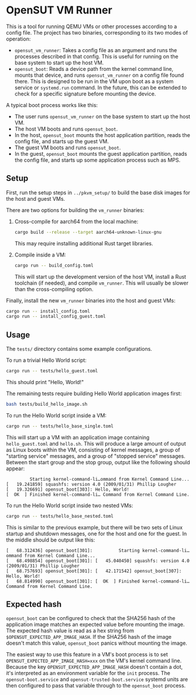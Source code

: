 # OpenSUT VM Runner

This is a tool for running QEMU VMs or other processes according to a config
file.  The project has two binaries, corresponding to its two modes of
operation:

* `opensut_vm_runner`: Takes a config file as an argument and runs the
  processes described in that config.  This is useful for running on the base
  system to start up the host VM.
* `opensut_boot`: Reads a device path from the kernel command line, mounts that
  device, and runs `opensut_vm_runner` on a config file found there.  This is
  designed to be run in the VM upon boot as a system service or `systemd.run`
  command.  In the future, this can be extended to check for a specific
  signature before mounting the device.

A typical boot process works like this:

* The user runs `opensut_vm_runner` on the base system to start up the host VM.
* The host VM boots and runs `opensut_boot`.
* In the host, `opensut_boot` mounts the host application partition, reads the
  config file, and starts up the guest VM.
* The guest VM boots and runs `opensut_boot`.
* In the guest, `opensut_boot` mounts the guest application partition, reads
  the config file, and starts up some application process such as MPS.


## Setup

First, run the setup steps in `../pkvm_setup/` to build the base disk images
for the host and guest VMs.

There are two options for building the `vm_runner` binaries:

1.  Cross-compile for aarch64 from the local machine:

    ```sh
    cargo build --release --target aarch64-unknown-linux-gnu
    ```

    This may require installing additional Rust target libraries.

2.  Compile inside a VM:

    ```sh
    cargo run -- build_config.toml
    ```

    This will start up the development version of the host VM, install a Rust
    toolchain (if needed), and compile `vm_runner`.  This will usually be
    slower than the cross-compiling option.

Finally, install the new `vm_runner` binaries into the host and guest VMs:

```sh
cargo run -- install_config.toml
cargo run -- install_config_guest.toml
```


## Usage

The `tests/` directory contains some example configurations.

To run a trivial Hello World script:

```sh
cargo run -- tests/hello_guest.toml
```

This should print "Hello, World!"

The remaining tests require building Hello World application images first:

```sh
bash tests/build_hello_image.sh
```

To run the Hello World script inside a VM:

```sh
cargo run -- tests/hello_base_single.toml
```

This will start up a VM with an application image containing `hello_guest.toml`
and `hello.sh`.  This will produce a large amount of output as Linux boots
within the VM, consisting of kernel messages, a group of "starting service"
messages, and a group of "stopped service" messages.  Between the start group
and the stop group, output like the following should appear:

```
         Starting kernel-command-li…ommand from Kernel Command Line...
[   19.241859] squashfs: version 4.0 (2009/01/31) Phillip Lougher
[   19.326691] opensut_boot[303]: Hello, World!
[  OK  ] Finished kernel-command-li… Command from Kernel Command Line.
```

To run the Hello World script inside two nested VMs:

```sh
cargo run -- tests/hello_base_nested.toml
```

This is similar to the previous example, but there will be two sets of Linux
startup and shutdown messages, one for the host and one for the guest.  In the
middle should be output like this:

```
[   68.312436] opensut_boot[301]:          Starting kernel-command-li…ommand from Kernel Command Line...
[   68.498854] opensut_boot[301]: [   45.040450] squashfs: version 4.0 (2009/01/31) Phillip Lougher
[   68.757693] opensut_boot[301]: [   42.171542] opensut_boot[307]: Hello, World!
[   68.814990] opensut_boot[301]: [  OK  ] Finished kernel-command-li… Command from Kernel Command Line.
```


## Expected hash

`opensut_boot` can be configured to check that the SHA256 hash of the
application image matches an expected value before mounting the image.  The
expected hash value is read as a hex string from
`$OPENSUT_EXPECTED_APP_IMAGE_HASH`.  If the SHA256 hash of the image doesn't
match this value, `opensut_boot` panics without mounting the image.

The easiest way to use this feature in a VM's boot process is to set
`OPENSUT_EXPECTED_APP_IMAGE_HASH=xxx` on the VM's kernel command line.  Because
the key `OPENSUT_EXPECTED_APP_IMAGE_HASH` doesn't contain a dot, it's
interpreted as an environment variable for the `init` process.  The
`opensut-boot.service` and `opensut-trusted-boot.service` systemd units are
then configured to pass that variable through to the `opensut_boot` process.
